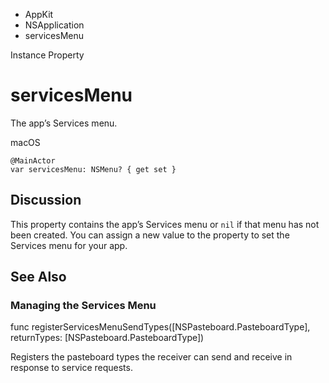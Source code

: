 

- AppKit
- NSApplication
-  servicesMenu 

Instance Property

# servicesMenu

The app’s Services menu.

macOS

``` source
@MainActor
var servicesMenu: NSMenu? { get set }
```

## Discussion

This property contains the app’s Services menu or `nil` if that menu has not been created. You can assign a new value to the property to set the Services menu for your app.

## See Also

### Managing the Services Menu

func registerServicesMenuSendTypes([NSPasteboard.PasteboardType], returnTypes: [NSPasteboard.PasteboardType])

Registers the pasteboard types the receiver can send and receive in response to service requests.

